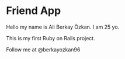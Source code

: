 # Friend App

Hello my name is Ali Berkay Özkan. I am 25 yo.

This is my first Ruby on Rails project.

Follow me at @berkayozkan96